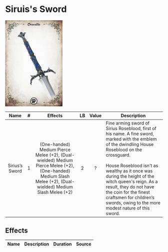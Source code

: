 # Siruis's Sword

![Copyright](Siruis'sSword.png)

|      Name      | # |                         Effects                         | LB | Value | Description                                                                                                                                                                                                                                                                                                                                                                                        |
| :-------------: | :-: | :-----------------------------------------------------: | :-: | :---: | -------------------------------------------------------------------------------------------------------------------------------------------------------------------------------------------------------------------------------------------------------------------------------------------------------------------------------------------------------------------------------------------------- |
| Sirius’s Sword | 1 | (One-handed) Medium Pierce Melee (+2), (Dual-wielded) Medium Pierce Melee (+2), (One-handed) Medium Slash Melee (+2), (Dual-wielded) Medium Slash Melee (+2) | 2 |   ?   | Fine arming sword of Sirius Roseblood, first of his name. A fine sword, marked with the emblem of the dwindling House Roseblood on the crossguard.<br /><br />House Roseblood isn't as wealthy as it once was during the height of the witch queen's reign. As a result, they do not have the coin for the finest craftsmen for children’s swords, owing to the more modest nature of this sword. |

## Effects

| Name | Description | Duration | Source |
| :--- | :--: | :------: | :----: |
